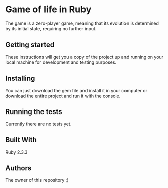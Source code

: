 # Game of life in Ruby
The game is a zero-player game, meaning that its evolution is determined by its initial state, requiring no further input. 
## Getting started
These instructions will get you a copy of the project up and running on your local machine for development and testing purposes.
## Installing
You can just download the gem file and install it in your computer or download the entire project and run it with the console.
## Running the tests
Currently there are no tests yet.
## Built With
Ruby 2.3.3
## Authors
The owner of this repository ;)
